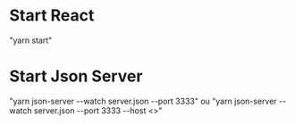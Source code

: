 # Start React
  "yarn start"
  

# Start Json Server
  "yarn json-server --watch server.json --port 3333" ou "yarn json-server --watch server.json --port 3333 --host <<IP>>"
